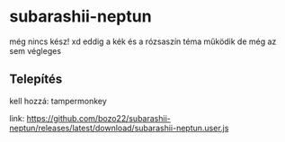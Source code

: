 # subarashii-neptun
még nincs kész! xd
eddig a kék és a rózsaszín téma működik de még az sem végleges

## Telepítés

kell hozzá: tampermonkey

link: https://github.com/bozo22/subarashii-neptun/releases/latest/download/subarashii-neptun.user.js
